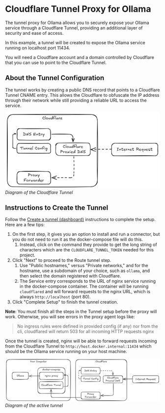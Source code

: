 # Cloudflare Tunnel Proxy for Ollama
The tunnel proxy for Ollama allows you to securely expose your Ollama service through a Cloudflare Tunnel, providing an additional layer of security and ease of access.

In this example, a tunnel will be created to expose the Ollama service running on localhost port 11434.

You will need a Cloudflare account and a domain controlled by Cloudflare that you can use to point to the Cloudflare Tunnel.

## About the Tunnel Configuration
The tunnel works by creating a public DNS record that points to a Cloudflare Tunnel CNAME entry. This allows the Cloudflare
to obfuscate the IP address through their network while still providing a reliable URL to access the service.

![cloudflare-tunnel.png](cloudflare-tunnel.png)
_Diagram of the Cloudflare Tunnel_

## Instructions to Create the Tunnel
Follow the [Create a tunnel (dashboard)](https://developers.cloudflare.com/cloudflare-one/connections/connect-networks/get-started/create-remote-tunnel/) instructions to complete the setup. Here are a few tips:
1. On the first step, it gives you an option to install and run a connector, but you do not need to run it as the docker-compose file will do this. 
   1. Instead, click on the command they provide to get the long string of characters which are the `CLOUDFLARE_TUNNEL_TOKEN` needed for this project.
2. Click "Next" to proceed to the Route tunnel step.
   1. Use "Public hostnames," versus "Private networks," and for the hostname, use a subdomain of your choice, such as `ollama`, and then select the domain registered with Cloudflare.
   2. The Service entry corresponds to the URL of nginx service running in the docker-compose container. The container will be running `cloudflared` and will forward requests to the nginx URL, which is always `http://localhost` (port 80).
3. Click "Complete Setup" to finish the tunnel creation.

**Note**: You must finish all the steps in the Tunnel setup before the proxy will work. Otherwise, you will see errors
in the proxy agent logs like:

> No ingress rules were defined in provided config (if any) nor from the cli, cloudflared will return 503 for all incoming HTTP requests nginx

Once the tunnel is created, nginx will be able to forward requests incoming from the Cloudflare Tunnel to `http://host.docker.internal:11434` which should be the Ollama service running on your host machine.

![active-tunnel.png](active-tunnel.png)
_Diagram of the active tunnel_

